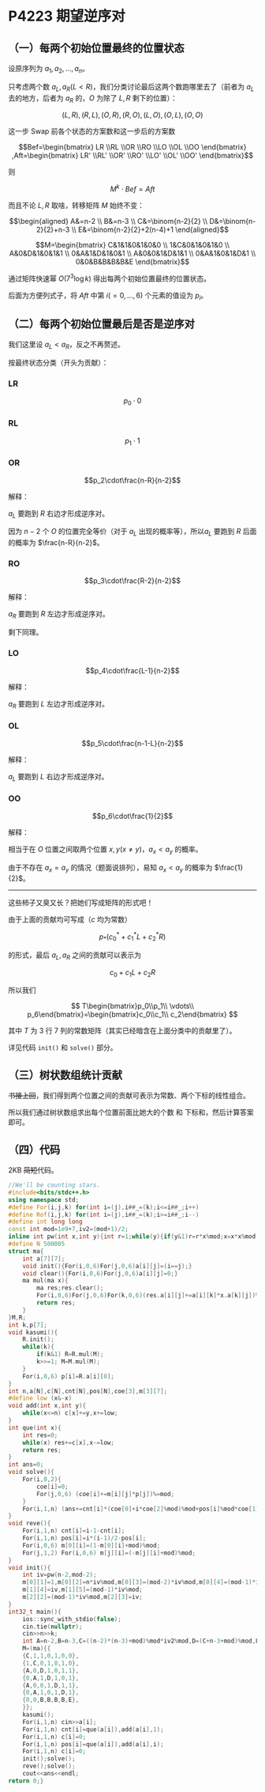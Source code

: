 # P4223 期望逆序对

## （一）每两个初始位置最终的位置状态

设原序列为 $a_1,a_2,\dots,a_n$。

只考虑两个数 $a_L,a_R(L<R)$，我们分类讨论最后这两个数跑哪里去了（前者为 $a_L$ 去的地方，后者为 $a_R$ 的，$O$ 为除了 $L,R$ 剩下的位置）：

$$(L,R),(R,L),(O,R),(R,O),(L,O),(O,L),(O,O)$$

这一步 Swap 前各个状态的方案数和这一步后的方案数

$$Bef=\begin{bmatrix}
LR
\\RL
\\OR
\\RO
\\LO
\\OL
\\OO
\end{bmatrix}
,Aft=\begin{bmatrix}
LR'
\\RL'
\\OR'
\\RO'
\\LO'
\\OL'
\\OO'
\end{bmatrix}$$

则

$$M^k\cdot Bef=Aft$$

而且不论 $L,R$ 取啥，转移矩阵 $M$ 始终不变：

$$\begin{aligned}
A&=n-2
\\
B&=n-3
\\
C&=\binom{n-2}{2}
\\
D&=\binom{n-2}{2}+n-3
\\
E&=\binom{n-2}{2}+2(n-4)+1
\end{aligned}$$

$$M=\begin{bmatrix}
C&1&1&0&1&0&0
\\
1&C&0&1&0&1&0
\\
A&0&D&1&0&1&1
\\
0&A&1&D&1&0&1
\\
A&0&0&1&D&1&1
\\
0&A&1&0&1&D&1
\\
0&0&B&B&B&B&E
\end{bmatrix}$$

通过矩阵快速幂 $O(7^3\log k)$ 得出每两个初始位置最终的位置状态。

后面为方便列式子，将 $Aft$ 中第 $i(=0,\dots,6)$ 个元素的值设为 $p_i$。

## （二）每两个初始位置最后是否是逆序对

我们这里设 $a_L<a_R$，反之不再赘述。

按最终状态分类（开头为贡献）：

### LR

$$p_0\cdot 0$$

### RL

$$p_1\cdot 1$$

### OR

$$p_2\cdot\frac{n-R}{n-2}$$

解释：

$a_L$ 要跑到 $R$ 右边才形成逆序对。

因为 $n-2$ 个 $O$ 的位置完全等价（对于 $a_L$ 出现的概率等），所以$a_L$ 要跑到 $R$ 后面的概率为 $\frac{n-R}{n-2}$。

### RO

$$p_3\cdot\frac{R-2}{n-2}$$

解释：

$a_R$ 要跑到 $R$ 左边才形成逆序对。

剩下同理。

### LO

$$p_4\cdot\frac{L-1}{n-2}$$

解释：

$a_R$ 要跑到 $L$ 左边才形成逆序对。

### OL

$$p_5\cdot\frac{n-1-L}{n-2}$$

解释：

$a_L$ 要跑到 $L$ 右边才形成逆序对。

### OO

$$p_6\cdot\frac{1}{2}$$

解释：

相当于在 $O$ 位置之间取两个位置 $x,y(x\ne y)$，$a_x<a_y$ 的概率。

由于不存在 $a_x=a_y$ 的情况（题面说排列），易知 $a_x<a_y$ 的概率为 $\frac{1}{2}$。

* * *

这些柿子又臭又长？把她们写成矩阵的形式吧！

由于上面的贡献均可写成（$c$ 均为常数）

$$p_*(c_0^*+c_1^*L+c_2^*R)$$

的形式，最后 $a_L,a_R$ 之间的贡献可以表示为

$$c_0+c_1L+c_2R$$

所以我们

$$
T\begin{bmatrix}p_0\\p_1\\ \vdots\\ p_6\end{bmatrix}=\begin{bmatrix}c_0\\c_1\\ c_2\end{bmatrix}
$$

其中 $T$ 为 $3$ 行 $7$ 列的常数矩阵（其实已经暗含在上面分类中的贡献里了）。

详见代码 `init()` 和 `solve()` 部分。 

## （三）树状数组统计贡献

~~书接上回~~，我们得到两个位置之间的贡献可表示为常数、两个下标的线性组合。

所以我们通过树状数组求出每个位置前面比她大的个数 和 下标和，然后计算答案即可。

## （四）代码

2KB ~~简短~~代码。

```cpp
//We'll be counting stars.
#include<bits/stdc++.h>
using namespace std;
#define For(i,j,k) for(int i=(j),i##_=(k);i<=i##_;i++)
#define Rof(i,j,k) for(int i=(j),i##_=(k);i>=i##_;i--)
#define int long long
const int mod=1e9+7,iv2=(mod+1)/2;
inline int pw(int x,int y){int r=1;while(y){if(y&1)r=r*x%mod;x=x*x%mod;y>>=1;}return r;}
#define N 500005
struct ma{
	int a[7][7];
	void init(){For(i,0,6)For(j,0,6)a[i][j]=(i==j);}
	void clear(){For(i,0,6)For(j,0,6)a[i][j]=0;}
	ma mul(ma x){
		ma res;res.clear();
		For(i,0,6)For(j,0,6)For(k,0,6)(res.a[i][j]+=a[i][k]*x.a[k][j])%=mod;
		return res;
	}
}M,R;
int k,p[7];
void kasumi(){
	R.init();
	while(k){
		if(k&1) R=R.mul(M);
		k>>=1; M=M.mul(M);
	}
	For(i,0,6) p[i]=R.a[i][0];
}
int n,a[N],c[N],cnt[N],pos[N],coe[3],m[3][7];
#define low (x&-x)
void add(int x,int y){
	while(x<=n) c[x]+=y,x+=low;
}
int que(int x){
	int res=0;
	while(x) res+=c[x],x-=low;
	return res;
}
int ans=0;
void solve(){
	For(i,0,2){
		coe[i]=0;
		For(j,0,6) (coe[i]+=m[i][j]*p[j])%=mod;
	}
	For(i,1,n) (ans+=cnt[i]*(coe[0]+i*coe[2]%mod)%mod+pos[i]%mod*coe[1]%mod)%=mod;
}
void reve(){
	For(i,1,n) cnt[i]=i-1-cnt[i];
	For(i,1,n) pos[i]=i*(i-1)/2-pos[i];
	For(i,0,6) m[0][i]=(1-m[0][i]+mod)%mod;
	For(j,1,2) For(i,0,6) m[j][i]=(-m[j][i]+mod)%mod;
}
void init(){
	int iv=pw(n-2,mod-2);
	m[0][1]=1,m[0][2]=n*iv%mod,m[0][3]=(mod-2)*iv%mod,m[0][4]=(mod-1)*iv%mod,m[0][5]=(n-1)*iv%mod,m[0][6]=iv2;
	m[1][4]=iv,m[1][5]=(mod-1)*iv%mod;
	m[2][2]=(mod-1)*iv%mod,m[2][3]=iv;
}
int32_t main(){
	ios::sync_with_stdio(false);
	cin.tie(nullptr);
	cin>>n>>k;
	int A=n-2,B=n-3,C=((n-2)*(n-3)+mod)%mod*iv2%mod,D=(C+n-3+mod)%mod,E=(C+2*n-7+mod)%mod;
	M=(ma){{
	{C,1,1,0,1,0,0},
	{1,C,0,1,0,1,0},
	{A,0,D,1,0,1,1},
	{0,A,1,D,1,0,1},
	{A,0,0,1,D,1,1},
	{0,A,1,0,1,D,1},
	{0,0,B,B,B,B,E},
	}};
	kasumi();
	For(i,1,n) cin>>a[i];
	For(i,1,n) cnt[i]=que(a[i]),add(a[i],1);
	For(i,1,n) c[i]=0;
	For(i,1,n) pos[i]=que(a[i]),add(a[i],i);
	For(i,1,n) c[i]=0;
	init();solve();
	reve();solve();
	cout<<ans<<endl;
return 0;}
```